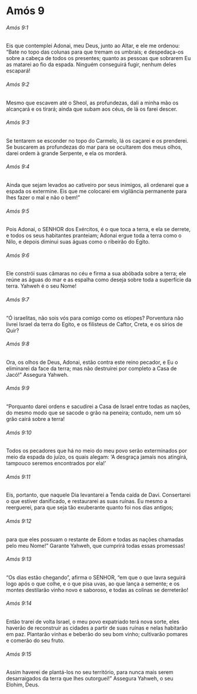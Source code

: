 # Amós 9

###### Amós 9:1

Eis que contemplei Adonai, meu Deus, junto ao Altar, e ele me ordenou: “Bate no topo das colunas para que tremam os umbrais; e despedaça-os sobre a cabeça de todos os presentes; quanto as pessoas que sobrarem Eu as matarei ao fio da espada. Ninguém conseguirá fugir, nenhum deles escapará!

###### Amós 9:2

Mesmo que escavem até o Sheol, as profundezas, dali a minha mão os alcançará e os tirará; ainda que subam aos céus, de lá os farei descer.

###### Amós 9:3

Se tentarem se esconder no topo do Carmelo, lá os caçarei e os prenderei. Se buscarem as profundezas do mar para se ocultarem dos meus olhos, darei ordem à grande Serpente, e ela os morderá.

###### Amós 9:4

Ainda que sejam levados ao cativeiro por seus inimigos, ali ordenarei que a espada os extermine. Eis que me colocarei em vigilância permanente para lhes fazer o mal e não o bem!”

###### Amós 9:5

Pois Adonai, o SENHOR dos Exércitos, é o que toca a terra, e ela se derrete, e todos os seus habitantes pranteiam; Adonai ergue toda a terra como o Nilo, e depois diminui suas águas como o ribeirão do Egito.

###### Amós 9:6

Ele constrói suas câmaras no céu e firma a sua abóbada sobre a terra; ele reúne as águas do mar e as espalha como deseja sobre toda a superfície da terra. Yahweh é o seu Nome!

###### Amós 9:7

“Ó israelitas, não sois vós para comigo como os etíopes? Porventura não livrei Israel da terra do Egito, e os filisteus de Caftor, Creta, e os sírios de Quir?

###### Amós 9:8

Ora, os olhos de Deus, Adonai, estão contra este reino pecador, e Eu o eliminarei da face da terra; mas não destruirei por completo a Casa de Jacó!” Assegura Yahweh.

###### Amós 9:9

“Porquanto darei ordens e sacudirei a Casa de Israel entre todas as nações, do mesmo modo que se sacode o grão na peneira; contudo, nem um só grão cairá sobre a terra!

###### Amós 9:10

Todos os pecadores que há no meio do meu povo serão exterminados por meio da espada do juízo, os quais alegam: ‘A desgraça jamais nos atingirá, tampouco seremos encontrados por ela!’

###### Amós 9:11

Eis, portanto, que naquele Dia levantarei a Tenda caída de Davi. Consertarei o que estiver danificado, e restaurarei as suas ruínas. Eu mesmo a reerguerei, para que seja tão exuberante quanto foi nos dias antigos;

###### Amós 9:12

para que eles possuam o restante de Edom e todas as nações chamadas pelo meu Nome!” Garante Yahweh, que cumprirá todas essas promessas!

###### Amós 9:13

“Os dias estão chegando”, afirma o SENHOR, “em que o que lavra seguirá logo após o que colhe, e o que pisa uvas, ao que lança a semente; e os montes destilarão vinho novo e saboroso, e todas as colinas se derreterão!

###### Amós 9:14

Então trarei de volta Israel, o meu povo expatriado terá nova sorte, eles haverão de reconstruir as cidades a partir de suas ruínas e nelas habitarão em paz. Plantarão vinhas e beberão do seu bom vinho; cultivarão pomares e comerão do seu fruto.

###### Amós 9:15

Assim haverei de plantá-los no seu território, para nunca mais serem desarraigados da terra que lhes outorguei!” Assegura Yahweh, o seu Elohim, Deus.


